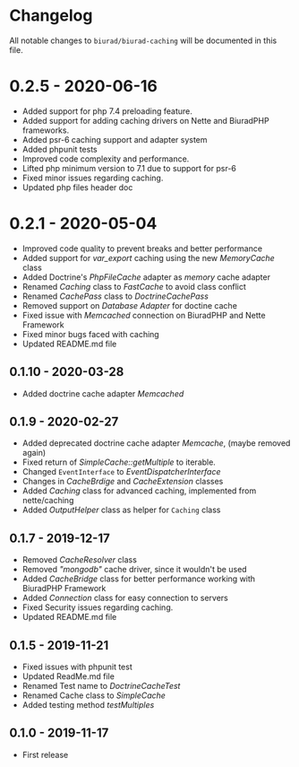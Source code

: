 # Changelog

All notable changes to `biurad/biurad-caching` will be documented in this file.

# 0.2.5 - 2020-06-16
- Added support for php 7.4 preloading feature.
- Added support for adding caching drivers on Nette and BiuradPHP frameworks.
- Added psr-6 caching support and adapter system
- Added phpunit tests
- Improved code complexity and performance.
- Lifted php minimum version to 7.1 due to support for psr-6
- Fixed minor issues regarding caching.
- Updated php files header doc

# 0.2.1 - 2020-05-04
- Improved code quality to prevent breaks and better performance
- Added support for *var_export* caching using the new *MemoryCache* class
- Added Doctrine's *PhpFileCache* adapter as *memory* cache adapter
- Renamed *Caching* class to *FastCache* to avoid class conflict
- Renamed *CachePass* class to *DoctrineCachePass*
- Removed support on *Database Adapter* for doctine cache
- Fixed issue with *Memcached* connection on BiuradPHP and Nette Framework
- Fixed minor bugs faced with caching
- Updated README.md file

## 0.1.10 - 2020-03-28
- Added doctrine cache adapter *Memcached*

## 0.1.9 - 2020-02-27

- Added deprecated doctrine cache adapter *Memcache*, (maybe removed again)
- Fixed return of *SimpleCache::getMultiple* to iterable.
- Changed `EventInterface` to *EventDispatcherInterface*
- Changes in *CacheBrdige* and *CacheExtension* classes
- Added *Caching* class for advanced caching, implemented from nette/caching
- Added *OutputHelper* class as helper for `Caching` class

## 0.1.7 - 2019-12-17

- Removed *CacheResolver* class
- Removed *"mongodb"* cache driver, since it wouldn't be used
- Added *CacheBridge* class for better performance working with BiuradPHP Framework
- Added *Connection* class for easy connection to servers
- Fixed Security issues regarding caching.
- Updated README.md file

## 0.1.5 - 2019-11-21

- Fixed issues with phpunit test
- Updated ReadMe.md file
- Renamed Test name to *DoctrineCacheTest*
- Renamed Cache class to *SimpleCache*
- Added testing method *testMultiples*

## 0.1.0 - 2019-11-17

- First release
